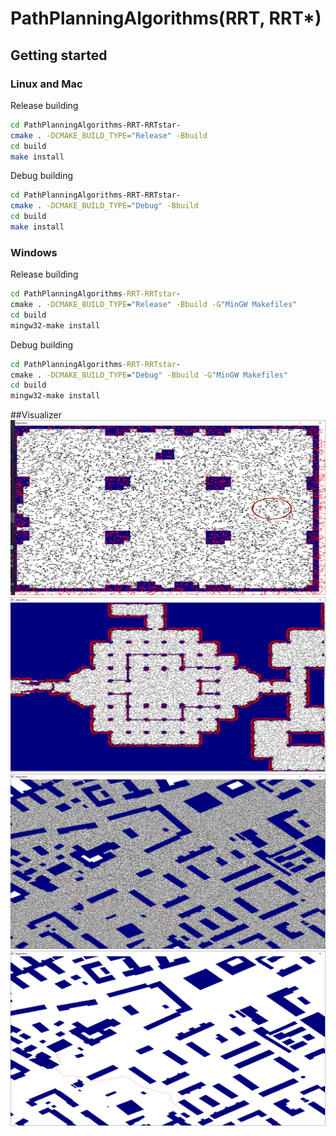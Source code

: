 # PathPlanningAlgorithms(RRT, RRT*)


## Getting started
### Linux and Mac
Release building
```bash
cd PathPlanningAlgorithms-RRT-RRTstar-
cmake . -DCMAKE_BUILD_TYPE="Release" -Bbuild
cd build
make install
```

Debug building
```bash
cd PathPlanningAlgorithms-RRT-RRTstar-
cmake . -DCMAKE_BUILD_TYPE="Debug" -Bbuild
cd build
make install
```

### Windows
Release building
```cmd
cd PathPlanningAlgorithms-RRT-RRTstar-
cmake . -DCMAKE_BUILD_TYPE="Release" -Bbuild -G"MinGW Makefiles"
cd build
mingw32-make install
```

Debug building
```cmd
cd PathPlanningAlgorithms-RRT-RRTstar-
cmake . -DCMAKE_BUILD_TYPE="Debug" -Bbuild -G"MinGW Makefiles"
cd build
mingw32-make install
```
##Visualizer
![dao_arena](./images/dao_arena.png)
![dao_arena2](./images/dao_arena2.png)
![moscow_0_1024_after](./images/moscow_0_1024_after.png)
![moscow_0_1024_after_without_tree](./images/moscow_0_1024_after_without_tree.png)